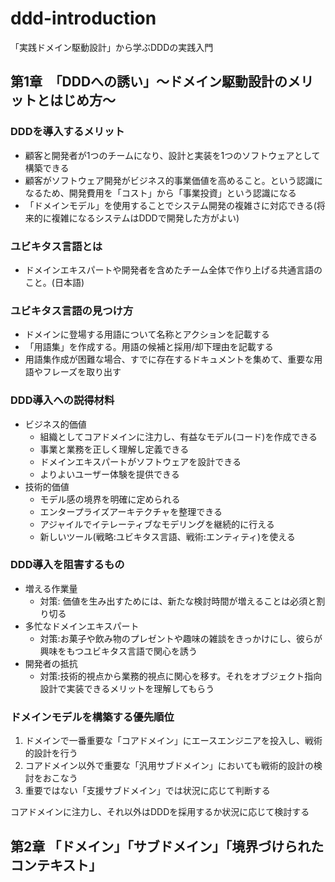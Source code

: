# ddd-introduction
「実践ドメイン駆動設計」から学ぶDDDの実践入門

## 第1章　「DDDへの誘い」〜ドメイン駆動設計のメリットとはじめ方〜

### DDDを導入するメリット
- 顧客と開発者が1つのチームになり、設計と実装を1つのソフトウェアとして構築できる
- 顧客がソフトウェア開発がビジネス的事業価値を高めること。という認識になるため、開発費用を「コスト」から「事業投資」という認識になる
- 「ドメインモデル」を使用することでシステム開発の複雑さに対応できる(将来的に複雑になるシステムはDDDで開発した方がよい)

### ユビキタス言語とは
- ドメインエキスパートや開発者を含めたチーム全体で作り上げる共通言語のこと。(日本語)

### ユビキタス言語の見つけ方
- ドメインに登場する用語について名称とアクションを記載する
- 「用語集」を作成する。用語の候補と採用/却下理由を記載する
- 用語集作成が困難な場合、すでに存在するドキュメントを集めて、重要な用語やフレーズを取り出す

### DDD導入への説得材料
- ビジネス的価値
  - 組織としてコアドメインに注力し、有益なモデル(コード)を作成できる
  - 事業と業務を正しく理解し定義できる
  - ドメインエキスパートがソフトウェアを設計できる
  - よりよいユーザー体験を提供できる
- 技術的価値
  - モデル感の境界を明確に定められる
  - エンタープライズアーキテクチャを整理できる
  - アジャイルでイテレーティブなモデリングを継続的に行える
  - 新しいツール(戦略:ユビキタス言語、戦術:エンティティ)を使える

### DDD導入を阻害するもの
- 増える作業量
  - 対策: 価値を生み出すためには、新たな検討時間が増えることは必須と割り切る
- 多忙なドメインエキスパート
  - 対策:お菓子や飲み物のプレゼントや趣味の雑談をきっかけにし、彼らが興味をもつユビキタス言語で関心を誘う
- 開発者の抵抗
  - 対策:技術的視点から業務的視点に関心を移す。それをオブジェクト指向設計で実装できるメリットを理解してもらう
 
### ドメインモデルを構築する優先順位
1. ドメインで一番重要な「コアドメイン」にエースエンジニアを投入し、戦術的設計を行う
2. コアドメイン以外で重要な「汎用サブドメイン」においても戦術的設計の検討をおこなう
3. 重要ではない「支援サブドメイン」では状況に応じて判断する

コアドメインに注力し、それ以外はDDDを採用するか状況に応じて検討する


## 第2章 「ドメイン」「サブドメイン」「境界づけられたコンテキスト」
